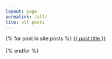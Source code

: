 ```yaml
---
layout: page
permalink: /all/
tite: all posts
---
```


<div class="posts">
  {% for post in site.posts %}
      <a href="{{ site.baseurl }}{{ post.url }}">{{ post.title }}</a><br><br>
  {% endfor %}
</div>

